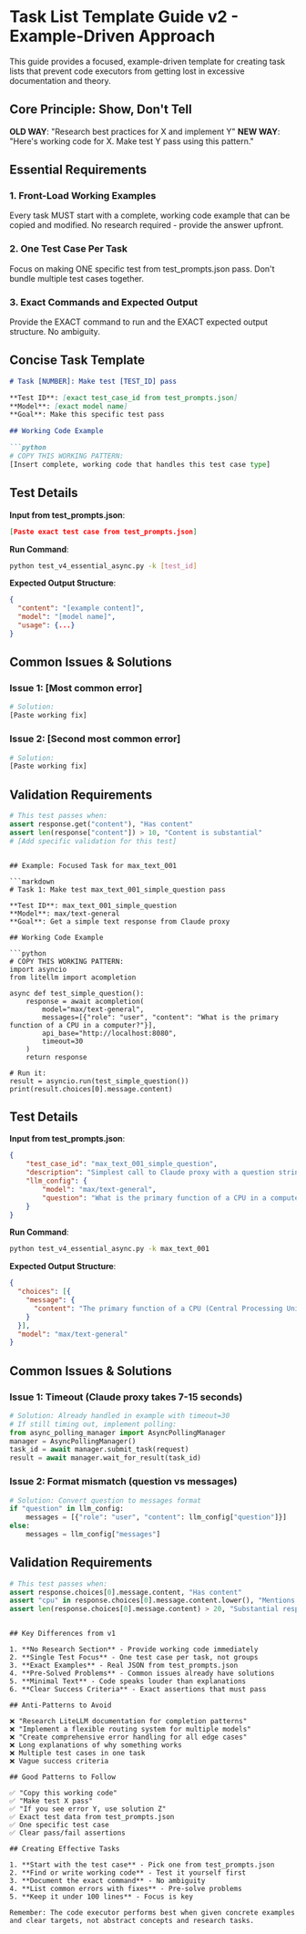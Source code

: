 # Task List Template Guide v2 - Example-Driven Approach

This guide provides a focused, example-driven template for creating task lists that prevent code executors from getting lost in excessive documentation and theory.

## Core Principle: Show, Don't Tell

**OLD WAY**: "Research best practices for X and implement Y"
**NEW WAY**: "Here's working code for X. Make test Y pass using this pattern."

## Essential Requirements

### 1. Front-Load Working Examples
Every task MUST start with a complete, working code example that can be copied and modified. No research required - provide the answer upfront.

### 2. One Test Case Per Task
Focus on making ONE specific test from test_prompts.json pass. Don't bundle multiple test cases together.

### 3. Exact Commands and Expected Output
Provide the EXACT command to run and the EXACT expected output structure. No ambiguity.

## Concise Task Template

```markdown
# Task [NUMBER]: Make test [TEST_ID] pass

**Test ID**: [exact test_case_id from test_prompts.json]
**Model**: [exact model name]
**Goal**: Make this specific test pass

## Working Code Example

```python
# COPY THIS WORKING PATTERN:
[Insert complete, working code that handles this test case type]
```

## Test Details

**Input from test_prompts.json**:
```json
[Paste exact test case from test_prompts.json]
```

**Run Command**:
```bash
python test_v4_essential_async.py -k [test_id]
```

**Expected Output Structure**:
```json
{
  "content": "[example content]",
  "model": "[model name]", 
  "usage": {...}
}
```

## Common Issues & Solutions

### Issue 1: [Most common error]
```python
# Solution:
[Paste working fix]
```

### Issue 2: [Second most common error]
```python
# Solution:
[Paste working fix]
```

## Validation Requirements

```python
# This test passes when:
assert response.get("content"), "Has content"
assert len(response["content"]) > 10, "Content is substantial"
# [Add specific validation for this test]
```
```

## Example: Focused Task for max_text_001

```markdown
# Task 1: Make test max_text_001_simple_question pass

**Test ID**: max_text_001_simple_question
**Model**: max/text-general
**Goal**: Get a simple text response from Claude proxy

## Working Code Example

```python
# COPY THIS WORKING PATTERN:
import asyncio
from litellm import acompletion

async def test_simple_question():
    response = await acompletion(
        model="max/text-general",
        messages=[{"role": "user", "content": "What is the primary function of a CPU in a computer?"}],
        api_base="http://localhost:8080",
        timeout=30
    )
    return response

# Run it:
result = asyncio.run(test_simple_question())
print(result.choices[0].message.content)
```

## Test Details

**Input from test_prompts.json**:
```json
{
    "test_case_id": "max_text_001_simple_question",
    "description": "Simplest call to Claude proxy with a question string.",
    "llm_config": {
        "model": "max/text-general",
        "question": "What is the primary function of a CPU in a computer?"
    }
}
```

**Run Command**:
```bash
python test_v4_essential_async.py -k max_text_001
```

**Expected Output Structure**:
```json
{
  "choices": [{
    "message": {
      "content": "The primary function of a CPU (Central Processing Unit) is..."
    }
  }],
  "model": "max/text-general"
}
```

## Common Issues & Solutions

### Issue 1: Timeout (Claude proxy takes 7-15 seconds)
```python
# Solution: Already handled in example with timeout=30
# If still timing out, implement polling:
from async_polling_manager import AsyncPollingManager
manager = AsyncPollingManager()
task_id = await manager.submit_task(request)
result = await manager.wait_for_result(task_id)
```

### Issue 2: Format mismatch (question vs messages)
```python
# Solution: Convert question to messages format
if "question" in llm_config:
    messages = [{"role": "user", "content": llm_config["question"]}]
else:
    messages = llm_config["messages"]
```

## Validation Requirements

```python
# This test passes when:
assert response.choices[0].message.content, "Has content"
assert "cpu" in response.choices[0].message.content.lower(), "Mentions CPU"
assert len(response.choices[0].message.content) > 20, "Substantial response"
```
```

## Key Differences from v1

1. **No Research Section** - Provide working code immediately
2. **Single Test Focus** - One test case per task, not groups
3. **Exact Examples** - Real JSON from test_prompts.json
4. **Pre-Solved Problems** - Common issues already have solutions
5. **Minimal Text** - Code speaks louder than explanations
6. **Clear Success Criteria** - Exact assertions that must pass

## Anti-Patterns to Avoid

❌ "Research LiteLLM documentation for completion patterns"
❌ "Implement a flexible routing system for multiple models"
❌ "Create comprehensive error handling for all edge cases"
❌ Long explanations of why something works
❌ Multiple test cases in one task
❌ Vague success criteria

## Good Patterns to Follow

✅ "Copy this working code"
✅ "Make test X pass"
✅ "If you see error Y, use solution Z"
✅ Exact test data from test_prompts.json
✅ One specific test case
✅ Clear pass/fail assertions

## Creating Effective Tasks

1. **Start with the test case** - Pick one from test_prompts.json
2. **Find or write working code** - Test it yourself first
3. **Document the exact command** - No ambiguity
4. **List common errors with fixes** - Pre-solve problems
5. **Keep it under 100 lines** - Focus is key

Remember: The code executor performs best when given concrete examples and clear targets, not abstract concepts and research tasks.
